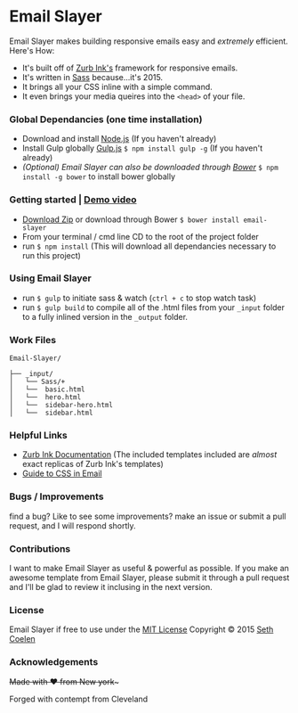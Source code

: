 # Email Slayer

 Email Slayer makes building responsive emails easy and *extremely* efficient. Here's How:
* It's built off of [Zurb Ink's](http://zurb.com/ink/) framework for responsive emails.
* It's written in [Sass](http://sass-lang.com/) because...it's 2015.
* It brings all your CSS inline with a simple command.
* It even brings your media queires into the `<head>` of your file.

### Global Dependancies (one time installation)

  * Download and install [Node.js](http://nodejs.org) (If you haven't already)
  * Install Gulp globally [Gulp.js](http://gulpjs.com/) `$ npm install gulp -g` (If you haven't already)
  * *(Optional) Email Slayer can also be downloaded through [Bower](http://bower.io/#install-bower)*  `$ npm install -g bower` to install bower globally

### Getting started | [Demo video](https://youtu.be/2w28l0d-TQM)
  * [Download Zip](https://github.com/whatsnewsaes/Email-Slayer/archive/master.zip) or download through Bower `$ bower install email-slayer`
  * From your terminal / cmd line CD to the root of the project folder
  * run `$ npm install` (This will download all dependancies necessary to run this project)


### Using Email Slayer
  * run `$ gulp` to initiate sass & watch (`ctrl + c` to stop watch task)
  * run `$ gulp build` to compile all of the .html files from your `_input` folder to a fully inlined version in the `_output` folder.

### Work Files
```
Email-Slayer/

├── _input/
│   └── Sass/+
│   └──  basic.html
│   └──  hero.html
│   └──  sidebar-hero.html
│   └──  sidebar.html
```

### Helpful Links
* [Zurb Ink Documentation](http://zurb.com/ink) (The included templates included are *almost* exact replicas of Zurb Ink's templates)
* [Guide to CSS in Email](http://i3.campaignmonitor.com/assets/files/css/campaign-monitor-guide-to-css-in-email-sep-2013V2.pdf?ver=1447)

### Bugs / Improvements
find a bug? Like to see some improvements? make an issue or submit a pull request, and I will respond shortly.

### Contributions

I want to make Email Slayer as useful & powerful as possible. If you make an awesome template from Email Slayer, please submit it through a pull request and I'll be glad to review it inclusing in the next version.


### License
Email Slayer if free to use under the [MIT License](https://github.com/whatsnewsaes/Email-Slayer/blob/master/License.md) Copyright © 2015 [Seth Coelen](http://sethcoelen.com)

### Acknowledgements
~~Made with ♥ from New york~~~

Forged with contempt from Cleveland



